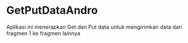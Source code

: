 # GetPutDataAndro
Aplikasi ini menerapkan Get dan Put data untuk mengirimkan data dari fragmen 1 ke fragmen lainnya
